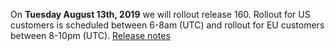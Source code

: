 On **Tuesday August 13th, 2019** we will rollout release 160. Rollout for US customers is scheduled between 6-8am (UTC) and rollout for EU customers between 8-10pm (UTC). [Release notes](https://docs.instana.io/releases/notes/next/)
